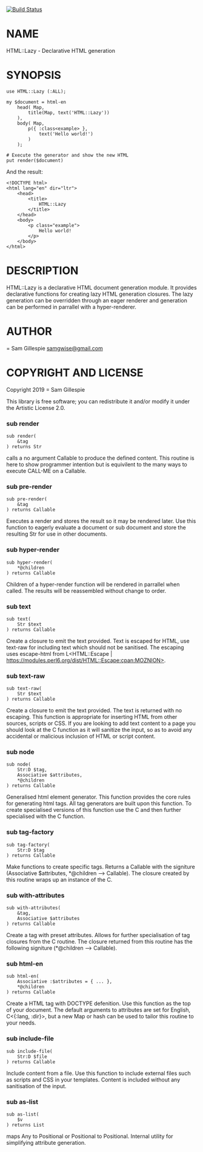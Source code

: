 [![Build Status](https://travis-ci.org/samgwise/html-lazy.svg?branch=master)](https://travis-ci.org/samgwise/html-lazy)

NAME
====

HTML::Lazy - Declarative HTML generation

SYNOPSIS
========

```perl6
use HTML::Lazy (:ALL);

my $document = html-en
    head( Map,
        title(Map, text('HTML::Lazy'))
    ),
    body( Map,
        p({ :class<example> },
            text('Hello world!')
        )
    );

# Execute the generator and show the new HTML
put render($document)
```

And the result:

    <!DOCTYPE html>
    <html lang="en" dir="ltr">
        <head>
            <title>
                HTML::Lazy
            </title>
        </head>
        <body>
            <p class="example">
                Hello world!
            </p>
        </body>
    </html>

DESCRIPTION
===========

HTML::Lazy is a declarative HTML document generation module. It provides declarative functions for creating lazy HTML generation closures. The lazy generation can be overridden through an eager renderer and generation can be performed in parrallel with a hyper-renderer.

AUTHOR
======

= Sam Gillespie <samgwise@gmail.com>

COPYRIGHT AND LICENSE
=====================

Copyright 2019 = Sam Gillespie

This library is free software; you can redistribute it and/or modify it under the Artistic License 2.0.

### sub render

```perl6
sub render(
    &tag
) returns Str
```

calls a no argument Callable to produce the defined content. This routine is here to show programmer intention but is equivilent to the many ways to execute CALL-ME on a Callable.

### sub pre-render

```perl6
sub pre-render(
    &tag
) returns Callable
```

Executes a render and stores the result so it may be rendered later. Use this function to eagerly evaluate a document or sub document and store the resulting Str for use in other documents.

### sub hyper-render

```perl6
sub hyper-render(
    *@children
) returns Callable
```

Children of a hyper-render function will be rendered in parrallel when called. The results will be reassembled without change to order.

### sub text

```perl6
sub text(
    Str $text
) returns Callable
```

Create a closure to emit the text provided. Text is escaped for HTML, use text-raw for including text which should not be sanitised. The escaping uses escape-html from L<HTML::Escape | https://modules.perl6.org/dist/HTML::Escape:cpan:MOZNION>.

### sub text-raw

```perl6
sub text-raw(
    Str $text
) returns Callable
```

Create a closure to emit the text provided. The text is returned with no escaping. This function is appropriate for inserting HTML from other sources, scripts or CSS. If you are looking to add text content to a page you should look at the C<text> function as it will sanitize the input, so as to avoid any accidental or malicious inclusion of HTML or script content.

### sub node

```perl6
sub node(
    Str:D $tag,
    Associative $attributes,
    *@children
) returns Callable
```

Generalised html element generator. This function provides the core rules for generating html tags. All tag generators are built upon this function. To create specialised versions of this function use the C<tag-factory> and then further specialised with the C<with-attributes> function.

### sub tag-factory

```perl6
sub tag-factory(
    Str:D $tag
) returns Callable
```

Make functions to create specific tags. Returns a Callable with the signiture (Associative $attributes, *@children --> Callable). The closure created by this routine wraps up an instance of the C<node>.

### sub with-attributes

```perl6
sub with-attributes(
    &tag,
    Associative $attributes
) returns Callable
```

Create a tag with preset attributes. Allows for further specialisation of tag closures from the C<tag-factory> routine. The closure returned from this routine has the following signiture (*@children --> Callable).

### sub html-en

```perl6
sub html-en(
    Associative :$attributes = { ... },
    *@children
) returns Callable
```

Create a HTML tag with DOCTYPE defenition. Use this function as the top of your document. The default arguments to attributes are set for English, C<{:lang<en>, :dir<ltr>}>, but a new Map or hash can be used to tailor this routine to your needs.

### sub include-file

```perl6
sub include-file(
    Str:D $file
) returns Callable
```

Include content from a file. Use this function to include external files such as scripts and CSS in your templates. Content is included without any sanitisation of the input.

### sub as-list

```perl6
sub as-list(
    $v
) returns List
```

maps Any to Positional or Positional to Positional. Internal utility for simplifying attribute generation.

